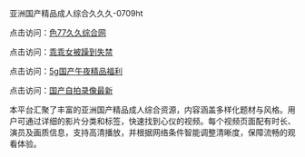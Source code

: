 亚洲国产精品成人综合久久久-0709ht

点击访问：<a href="https://heiliaoow5kzm.pages.dev">色77久久综合网</a>

点击访问：<a href="https://heiliao2dmwwy.pages.dev">乖乖女被躁到失禁</a>

点击访问：<a href="https://heiliaoll4qsx.pages.dev">5g国产午夜精品福利</a>

点击访问：<a href="https://heiliaowzu4ur.pages.dev">国产自拍录像最新</a>

本平台汇聚了丰富的亚洲国产精品成人综合资源，内容涵盖多样化题材与风格。用户可通过详细的影片分类和标签，快速找到心仪的视频。每个视频页面配有时长、演员及画质信息，支持高清播放，并根据网络条件智能调整清晰度，保障流畅的观看体验。

<span style="display:none;">[Canonical link](）</span>
